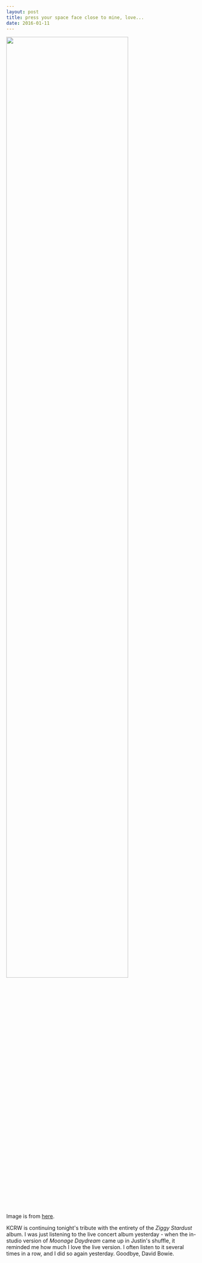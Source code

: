 ```yaml
---
layout: post
title: press your space face close to mine, love...
date: 2016-01-11
---
```


<img src="{{site.github.url}}/images/2016-01/moonage-daydream.png" width="80%" height="80%"/>
<figcaption class="caption">Image is from <a href="http://www.roboticewe.com/moonage-daydream/">here</a>.</figcaption>

KCRW is continuing tonight's tribute with the entirety of the *Ziggy Stardust* album. I was just listening to the live concert album yesterday - when the in-studio version of *Moonage Daydream* came up in Justin's shuffle, it reminded me how much I love the live version. I often listen to it several times in a row, and I did so again yesterday. Goodbye, David Bowie.